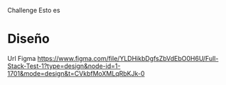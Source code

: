 Challenge Esto es
# Diseño
Url Figma
https://www.figma.com/file/YLDHikbDgfsZbVdEbO0H6U/Full-Stack-Test-1?type=design&node-id=1-1701&mode=design&t=CVkbfMoXMLqRbKJk-0